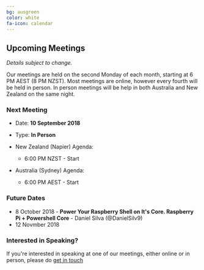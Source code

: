 ```yaml
---
bg: ausgreen
color: white
fa-icon: calendar
---
```


## Upcoming Meetings

_Details subject to change._

Our meetings are held on the second Monday of each month, starting at 6 PM AEST (8 PM NZST). Most meetings are online, however every fourth will be held in person. In person meetings will be help in both Australia and New Zealand on the same night.

### Next Meeting

* Date: **10 September 2018**
* Type: **In Person**


* New Zealand (Napier) Agenda:
  * 6:00 PM NZST - Start


* Australia (Sydney) Agenda:
  * 6:00 PM AEST - Start

### Future Dates

* 8 October 2018 - **Power Your Raspberry Shell on It's Core. Raspberry Pi + Powershell Core** - Daniel Silva (@DanielSilv9)
* 12 Novmber 2018

### Interested in Speaking?

If you're interested in speaking at one of our meetings, either online or in person, please do [get in touch](https://anzpsug.github.io/#contact)
